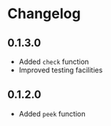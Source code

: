 # Changelog

## 0.1.3.0

* Added `check` function
* Improved testing facilities

## 0.1.2.0

* Added `peek` function